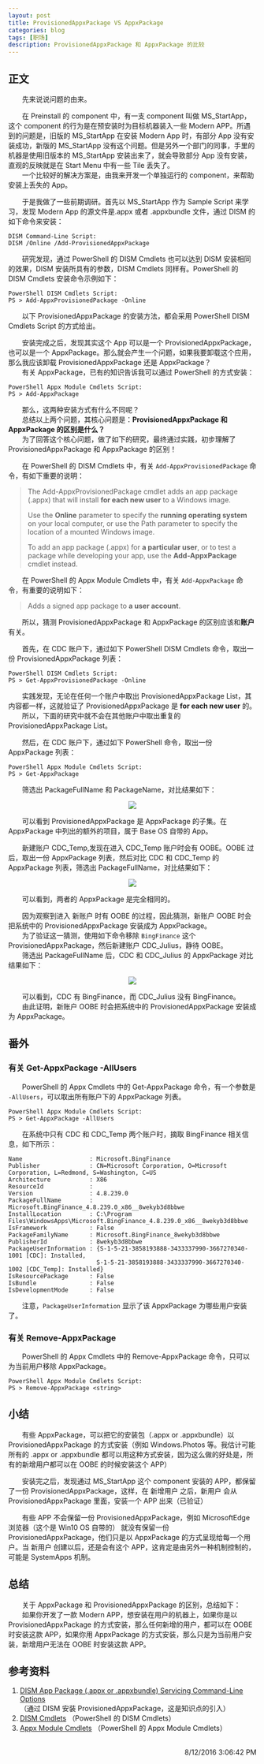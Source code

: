 ```yaml
---
layout: post
title: ProvisionedAppxPackage VS AppxPackage
categories: blog
tags: [职场]
description: ProvisionedAppxPackage 和 AppxPackage 的比较
---
```


## 正文 ##

　　先来说说问题的由来。<br/>

　　在 Preinstall 的 component 中，有一支 component 叫做 MS_StartApp，这个 component 的行为是在预安装时为目标机器装入一些 Modern APP。所遇到的问题是，旧版的 MS_StartApp 在安装 Modern App 时，有部分 App 没有安装成功，新版的 MS_StartApp 没有这个问题。但是另外一个部门的同事，手里的机器是使用旧版本的 MS_StartApp 安装出来了，就会导致部分 App 没有安装，直观的反映就是在 Start Menu 中有一些 Tile 丢失了。<br/>
　　一个比较好的解决方案是，由我来开发一个单独运行的 component，来帮助安装上丢失的 App。<br/>

　　于是我做了一些前期调研。首先以 MS_StartApp 作为 Sample Script 来学习，发现 Modern App 的源文件是.appx 或者 .appxbundle 文件，通过 DISM 的如下命令来安装：

	DISM Command-Line Script:
	DISM /Online /Add-ProvisionedAppxPackage

　　研究发现，通过 PowerShell 的 DISM Cmdlets 也可以达到 DISM 安装相同的效果，DISM 安装所具有的参数，DISM Cmdlets 同样有。PowerShell 的 DISM Cmdlets 安装命令示例如下：

	PowerShell DISM Cmdlets Script:
	PS > Add-AppxProvisionedPackage -Online

　　以下 ProvisionedAppxPackage 的安装方法，都会采用 PowerShell DISM Cmdlets Script 的方式给出。

　　安装完成之后，发现其实这个 App 可以是一个 ProvisionedAppxPackage，也可以是一个 AppxPackage。那么就会产生一个问题，如果我要卸载这个应用，那么我应该卸载 ProvisionedAppxPackage 还是 AppxPackage？<br/>
　　有关 AppxPackage，已有的知识告诉我可以通过 PowerShell 的方式安装：

	PowerShell Appx Module Cmdlets Script:
	PS > Add-AppxPackage

　　那么，这两种安装方式有什么不同呢？<br/>
　　总结以上两个问题，其核心问题是：**ProvisionedAppxPackage 和 AppxPackage 的区别是什么？**<br/>
　　为了回答这个核心问题，做了如下的研究，最终通过实践，初步理解了 ProvisionedAppxPackage 和 AppxPackage 的区别！

　　在 PowerShell 的 DISM Cmdlets 中，有关 `Add-AppxProvisionedPackage` 命令，有如下重要的说明：

> The Add-AppxProvisionedPackage cmdlet adds an app package (.appx) that will install **for each new user** to a Windows image.
> 
> Use the **Online** parameter to specify the **running operating system** on your local computer, or use the Path parameter to specify the location of a mounted Windows image.
> 
> To add an app package (.appx) for **a particular user**, or to test a package while developing your app, use the **Add-AppxPackage** cmdlet instead.

　　在 PowerShell 的 Appx Module Cmdlets 中，有关 `Add-AppxPackage` 命令，有重要的说明如下：

> Adds a signed app package to **a user account**.

　　所以，猜测 ProvisionedAppxPackage 和 AppxPackage 的区别应该和**账户**有关。

　　首先，在 CDC 账户下，通过如下 PowerShell DISM Cmdlets 命令，取出一份 ProvisionedAppxPackage 列表：

	PowerShell DISM Cmdlets Script:
	PS > Get-AppxProvisionedPackage -Online

　　实践发现，无论在任何一个账户中取出 ProvisionedAppxPackage List，其内容都一样，这就验证了 ProvisionedAppxPackage 是 **for each new user** 的。<br/>
　　所以，下面的研究中就不会在其他账户中取出重复的 ProvisionedAppxPackage List。

　　然后，在 CDC 账户下，通过如下 PowerShell 命令，取出一份 AppxPackage 列表：

	PowerShell Appx Module Cmdlets Script:
	PS > Get-AppxPackage

　　筛选出 PackageFullName 和 PackageName，对比结果如下：
<center>
  <p><img src="/images/provisioned-appx-package/01_cdc_appx_compare.JPG" align="center"></p>
</center>
　　可以看到 ProvisionedAppxPackage 是 AppxPackage 的子集。在 AppxPackage 中列出的额外的项目，属于 Base OS 自带的 App。

　　新建账户 CDC_Temp,发现在进入 CDC_Temp 账户时会有 OOBE。OOBE 过后，取出一份 AppxPackage 列表，然后对比 CDC 和 CDC_Temp 的 AppxPackage 列表，筛选出 PackageFullName，对比结果如下：
<center>
  <p><img src="/images/provisioned-appx-package/02_cdc_temp_appx_compare.JPG" align="center"></p>
</center>
　　可以看到，两者的 AppxPackage 是完全相同的。

　　因为观察到进入 新账户 时有 OOBE 的过程，因此猜测，新账户 OOBE 时会把系统中的 ProvisionedAppxPackage 安装成为 AppxPackage。<br/>
　　为了验证这一猜测，使用如下命令移除 `BingFinance` 这个  ProvisionedAppxPackage，然后新建账户 CDC_Julius，静待 OOBE。<br/>
　　筛选出 PackageFullName 后，CDC 和 CDC_Julius 的 AppxPackage 对比结果如下：
<center>
  <p><img src="/images/provisioned-appx-package/03_cdc_julius_appx_compare.JPG" align="center"></p>
</center>
　　可以看到，CDC 有 BingFinance，而 CDC_Julius 没有 BingFinance。<br/>
　　由此证明，新账户 OOBE 时会把系统中的 ProvisionedAppxPackage 安装成为 AppxPackage。

## 番外 ##

### 有关 Get-AppxPackage -AllUsers ###

　　PowerShell 的 Appx Cmdlets 中的 Get-AppxPackage 命令，有一个参数是 `-AllUsers`，可以取出所有账户下的 AppxPackage 列表。

	PowerShell Appx Module Cmdlets Script:
	PS > Get-AppxPackage -AllUsers

　　在系统中只有 CDC 和 CDC_Temp 两个账户时，摘取 BingFinance 相关信息，如下所示：

	Name                   : Microsoft.BingFinance
	Publisher              : CN=Microsoft Corporation, O=Microsoft Corporation, L=Redmond, S=Washington, C=US
	Architecture           : X86
	ResourceId             : 
	Version                : 4.8.239.0
	PackageFullName        : Microsoft.BingFinance_4.8.239.0_x86__8wekyb3d8bbwe
	InstallLocation        : C:\Program Files\WindowsApps\Microsoft.BingFinance_4.8.239.0_x86__8wekyb3d8bbwe
	IsFramework            : False
	PackageFamilyName      : Microsoft.BingFinance_8wekyb3d8bbwe
	PublisherId            : 8wekyb3d8bbwe
	PackageUserInformation : {S-1-5-21-3858193888-3433337990-3667270340-1001 [CDC]: Installed, 
	                         S-1-5-21-3858193888-3433337990-3667270340-1002 [CDC_Temp]: Installed}
	IsResourcePackage      : False
	IsBundle               : False
	IsDevelopmentMode      : False

　　注意，`PackageUserInformation` 显示了该 AppxPackage 为哪些用户安装了。

### 有关 Remove-AppxPackage ###

　　PowerShell 的 Appx Cmdlets 中的 Remove-AppxPackage 命令，只可以为当前用户移除 AppxPackage。

	PowerShell Appx Module Cmdlets Script:
	PS > Remove-AppxPackage <string>

## 小结 ##

　　有些 AppxPackage，可以把它的安装包（.appx or .appxbundle）以 ProvisionedAppxPackage 的方式安装（例如 Windows.Photos 等。我估计可能所有的 .appx or .appxbundle 都可以用这种方式安装，因为这么做的好处是，所有的新增用户都可以在 OOBE 的时候安装这个 APP）

　　安装完之后，发现通过 MS_StartApp 这个 component 安装的 APP，都保留了一份 ProvisionedAppxPackage，这样，在 新增用户 之后，新用户 会从 ProvisionedAppxPackage 里面，安装一个 APP 出来（已验证）

　　有些 APP 不会保留一份 ProvisionedAppxPackage，例如 MicrosoftEdge 浏览器（这个是 Win10 OS 自带的） 就没有保留一份 ProvisionedAppxPackage，他们只是以 AppxPackage 的方式呈现给每一个用户。当 新用户 创建以后，还是会有这个 APP，这肯定是由另外一种机制控制的，可能是 SystemApps 机制。

## 总结 ##

　　关于 AppxPackage 和 ProvisionedAppxPackage 的区别，总结如下：<br/>
　　如果你开发了一款 Modern APP，想安装在用户的机器上，如果你是以 ProvisionedAppxPackage 的方式安装，那么任何新增的用户，都可以在 OOBE 时安装这款 APP，如果你用 AppxPackage 的方式安装，那么只是为当前用户安装，新增用户无法在 OOBE 时安装这款 APP。

## 参考资料 ##

1. [DISM App Package (.appx or .appxbundle) Servicing Command-Line Options](https://technet.microsoft.com/en-us/library/hh824882.aspx) （通过 DISM 安装 ProvisionedAppxPackage，这是知识点的引入）
1. [DISM Cmdlets](https://technet.microsoft.com/en-us/library/dn376474.aspx) （PowerShell 的 DISM Cmdlets）
1. [Appx Module Cmdlets](https://technet.microsoft.com/en-us/library/dn448373.aspx) （PowerShell 的 Appx Module Cmdlets）

<br/>

<div align="right">8/12/2016 3:06:42 PM </div>